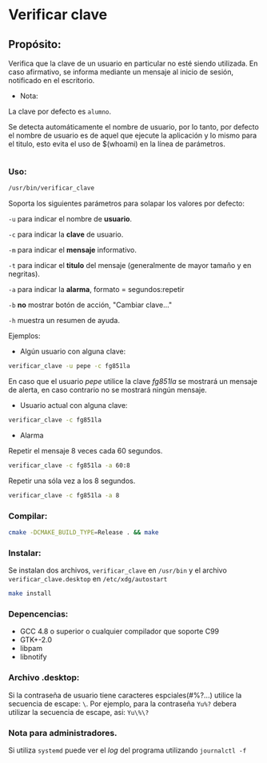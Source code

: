 # Verificar clave
## Propósito:
Verifica que la clave de un usuario en particular no esté siendo utilizada.
En caso afirmativo, se informa mediante un mensaje al inicio de sesión,
notificado en el escritorio.

- Nota:

La clave por defecto es ```alumno```.

Se detecta automáticamente el nombre de usuario, por lo tanto, por defecto
el nombre de usuario es de aquel que ejecute la aplicación y lo mismo para
el titulo, esto evita el uso de $(whoami) en la línea de parámetros.

<a href="http://www.zimagez.com/zimage/verificarclave-20.php" target="_blank" title=""><img src="http://www.zimagez.com/miniature/verificarclave-20.png" alt="" /></a>

### Uso:
```bash 
/usr/bin/verificar_clave
```
Soporta los siguientes parámetros para solapar los valores por defecto:

```-u``` para indicar el nombre de **usuario**.

```-c``` para indicar la **clave** de usuario.

```-m``` para indicar el **mensaje** informativo.

```-t``` para indicar el **titulo** del mensaje (generalmente de mayor tamaño y en negritas).

```-a``` para indicar la **alarma**, formato = segundos:repetir

```-b``` **no** mostrar botón de acción, "Cambiar clave..."

```-h``` muestra un resumen de ayuda.


Ejemplos:

- Algún usuario con alguna clave:

```bash
verificar_clave -u pepe -c fg851la
```

En caso que el usuario *pepe* utilice la clave *fg851la* se mostrará un
mensaje de alerta, en caso contrario no se mostrará ningún mensaje.

- Usuario actual con alguna clave:

```bash
verificar_clave -c fg851la
```

- Alarma

Repetir el mensaje 8 veces cada 60 segundos.

```bash
verificar_clave -c fg851la -a 60:8
```

Repetir una sóla vez a los 8 segundos.

```bash
verificar_clave -c fg851la -a 8
```


### Compilar:
```bash
cmake -DCMAKE_BUILD_TYPE=Release . && make
```

### Instalar:
Se instalan dos archivos, ```verificar_clave``` en ```/usr/bin``` y el archivo
```verificar_clave.desktop``` en ```/etc/xdg/autostart```

```bash
make install
```

### Depencencias:
- GCC 4.8 o superior o cualquier compilador que soporte C99
- GTK+-2.0
- libpam
- libnotify


### Archivo .desktop:
Si la contraseña de usuario tiene caracteres espciales(#%?...) utilice la
secuencia de escape: ```\```.
Por ejemplo, para la contraseña ```Yu%?``` debera utilizar la secuencia de
escape, asi: ```Yu\%\?```


### Nota para administradores.
Si utiliza ```systemd``` puede ver el *log* del programa utilizando ```journalctl -f```

